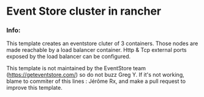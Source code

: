 # Event Store cluster in rancher


### Info:

This template creates an eventstore cluter of 3 containers.
Those nodes are made reachable by a load balancer container.
Http & Tcp external ports exposed by the load balancer can be configured.
 

This template is not maintained by the EventStore team (https://geteventstore.com/) so do not buzz Greg Y.
If it's not working, blame to commiter of this lines : Jérôme Rx, and make a pull request to improve this template.

